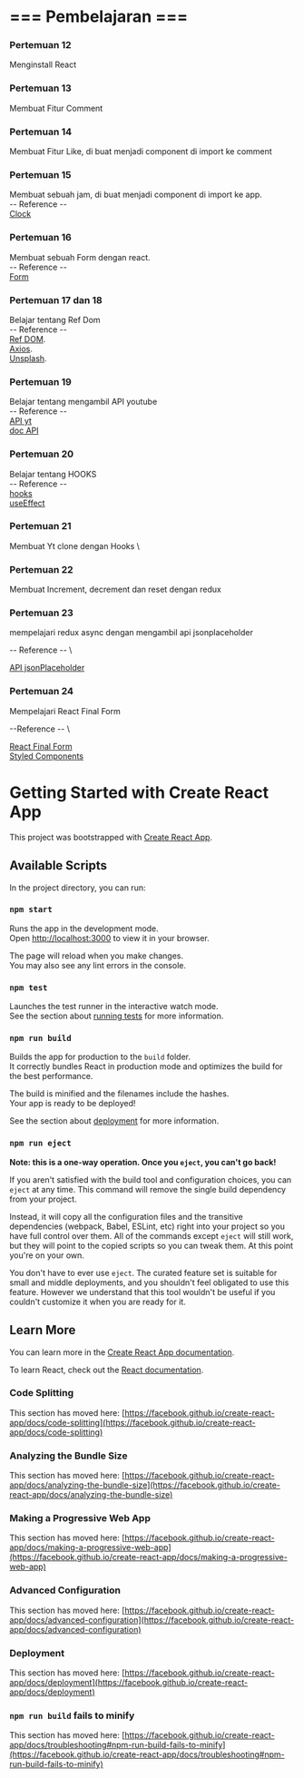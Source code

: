 # === Pembelajaran ===

### Pertemuan 12

Menginstall React

### Pertemuan 13

Membuat Fitur Comment

### Pertemuan 14

Membuat Fitur Like, di buat menjadi component di import ke comment

### Pertemuan 15

Membuat sebuah jam, di buat menjadi component di import ke app.\
-- Reference -- \
[Clock](https://id.reactjs.org/docs/state-and-lifecycle.html)

### Pertemuan 16

Membuat sebuah Form dengan react.\
-- Reference -- \
[Form](https://github.com/facebook/create-react-app)

### Pertemuan 17 dan 18

Belajar tentang Ref Dom\
-- Reference -- \
[Ref DOM](https://reactjs.org/docs/refs-and-the-dom.html).\
[Axios](https://www.npmjs.com/package/axios).\
[Unsplash](https://unsplash.com/).

### Pertemuan 19

Belajar tentang mengambil API youtube \
-- Reference -- \
[API yt](https://console.cloud.google.com/)\
[doc API](https://developers.google.com/youtube/v3/docs/)

### Pertemuan 20

Belajar tentang HOOKS \
-- Reference -- \
[hooks](https://id.reactjs.org/docs/hooks-intro.html)\
[useEffect](https://id.reactjs.org/docs/hooks-effect.html)

### Pertemuan 21

Membuat Yt clone dengan Hooks \

### Pertemuan 22

Membuat Increment, decrement dan reset dengan redux

### Pertemuan 23

mempelajari redux async dengan mengambil api jsonplaceholder

-- Reference -- \

[API jsonPlaceholder](https://jsonplaceholder.typicode.com)

### Pertemuan 24
 Mempelajari React Final Form

 --Reference -- \

[React Final Form](https://final-form.org/react) \
[Styled Components](https://styled-components.com/)

# Getting Started with Create React App

This project was bootstrapped with [Create React App](https://github.com/facebook/create-react-app).

## Available Scripts

In the project directory, you can run:

### `npm start`

Runs the app in the development mode.\
Open [http://localhost:3000](http://localhost:3000) to view it in your browser.

The page will reload when you make changes.\
You may also see any lint errors in the console.

### `npm test`

Launches the test runner in the interactive watch mode.\
See the section about [running tests](https://facebook.github.io/create-react-app/docs/running-tests) for more information.

### `npm run build`

Builds the app for production to the `build` folder.\
It correctly bundles React in production mode and optimizes the build for the best performance.

The build is minified and the filenames include the hashes.\
Your app is ready to be deployed!

See the section about [deployment](https://facebook.github.io/create-react-app/docs/deployment) for more information.

### `npm run eject`

**Note: this is a one-way operation. Once you `eject`, you can't go back!**

If you aren't satisfied with the build tool and configuration choices, you can `eject` at any time. This command will remove the single build dependency from your project.

Instead, it will copy all the configuration files and the transitive dependencies (webpack, Babel, ESLint, etc) right into your project so you have full control over them. All of the commands except `eject` will still work, but they will point to the copied scripts so you can tweak them. At this point you're on your own.

You don't have to ever use `eject`. The curated feature set is suitable for small and middle deployments, and you shouldn't feel obligated to use this feature. However we understand that this tool wouldn't be useful if you couldn't customize it when you are ready for it.

## Learn More

You can learn more in the [Create React App documentation](https://facebook.github.io/create-react-app/docs/getting-started).

To learn React, check out the [React documentation](https://reactjs.org/).

### Code Splitting

This section has moved here: [https://facebook.github.io/create-react-app/docs/code-splitting](https://facebook.github.io/create-react-app/docs/code-splitting)

### Analyzing the Bundle Size

This section has moved here: [https://facebook.github.io/create-react-app/docs/analyzing-the-bundle-size](https://facebook.github.io/create-react-app/docs/analyzing-the-bundle-size)

### Making a Progressive Web App

This section has moved here: [https://facebook.github.io/create-react-app/docs/making-a-progressive-web-app](https://facebook.github.io/create-react-app/docs/making-a-progressive-web-app)

### Advanced Configuration

This section has moved here: [https://facebook.github.io/create-react-app/docs/advanced-configuration](https://facebook.github.io/create-react-app/docs/advanced-configuration)

### Deployment

This section has moved here: [https://facebook.github.io/create-react-app/docs/deployment](https://facebook.github.io/create-react-app/docs/deployment)

### `npm run build` fails to minify

This section has moved here: [https://facebook.github.io/create-react-app/docs/troubleshooting#npm-run-build-fails-to-minify](https://facebook.github.io/create-react-app/docs/troubleshooting#npm-run-build-fails-to-minify)
